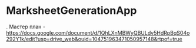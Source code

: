 # MarksheetGenerationApp
.
Мастер план - https://docs.google.com/document/d/1QhLXnMBWyQBULdv5HdRpBqS04o292Y1k/edit?usp=drive_web&ouid=104751963471050957148&rtpof=true
